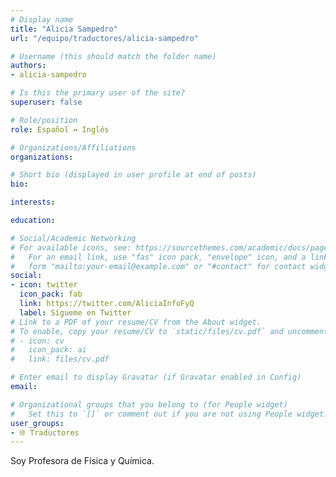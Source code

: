 ```yaml
---
# Display name
title: "Alicia Sampedro"
url: "/equipo/traductores/alicia-sampedro"

# Username (this should match the folder name)
authors:
- alicia-sampedro

# Is this the primary user of the site?
superuser: false

# Role/position
role: Español ↔️ Inglés

# Organizations/Affiliations
organizations:

# Short bio (displayed in user profile at end of posts)
bio:

interests:

education:

# Social/Academic Networking
# For available icons, see: https://sourcethemes.com/academic/docs/page-builder/#icons
#   For an email link, use "fas" icon pack, "envelope" icon, and a link in the
#   form "mailto:your-email@example.com" or "#contact" for contact widget.
social:
- icon: twitter
  icon_pack: fab
  link: https://twitter.com/AliciaInfoFyQ
  label: Sígueme en Twitter
# Link to a PDF of your resume/CV from the About widget.
# To enable, copy your resume/CV to `static/files/cv.pdf` and uncomment the lines below.
# - icon: cv
#   icon_pack: ai
#   link: files/cv.pdf

# Enter email to display Gravatar (if Gravatar enabled in Config)
email:

# Organizational groups that you belong to (for People widget)
#   Set this to `[]` or comment out if you are not using People widget.
user_groups:
- 🌐 Traductores
---
```


Soy Profesora de Física y Química.